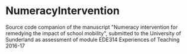 # NumeracyIntervention
Source code companion of the manuscript "Numeracy intervention for remedying the impact of school mobility", submitted to the University of Sunderland as assessment of module EDE314 Experiences of Teaching 2016-17
